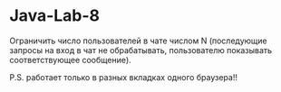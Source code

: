 # Java-Lab-8

Ограничить число пользователей в чате числом N (последующие запросы на вход в 
чат не обрабатывать, пользователю показывать соответствующее сообщение).

P.S. работает только в разных вкладках одного браузера!!
